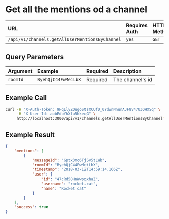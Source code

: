 # Get all the mentions od a channel

| URL | Requires Auth | HTTP Method |
| :--- | :--- | :--- |
| `/api/v1/channels.getAllUserMentionsByChannel` | `yes` | `GET` |

## Query Parameters

| Argument | Example | Required | Description |
| :--- | :--- | :--- | :--- |
| `roomId` | `ByehQjC44FwMeiLbX` | Required | The channel's id |

## Example Call

```bash
curl -H "X-Auth-Token: 9HqLlyZOugoStsXCUfD_0YdwnNnunAJF8V47U3QHXSq" \
     -H "X-User-Id: aobEdbYhXfu5hkeqG" \
     http://localhost:3000/api/v1/channels.getAllUserMentionsByChannel?roomId=ByehQjC44FwMeiLbX
```

## Example Result

```json
{
    "mentions": [
        {
            "messageId": "Gptx3mc6TjSv5tLWb",
            "roomId": "ByehQjC44FwMeiLbX",
            "timestamp": "2018-03-12T14:59:14.166Z",
            "user": {
                "id": "47cRd58HnWwpqxhaZ",
                "username": "rocket.cat",
                "name": "Rocket cat"
            }
        }
    ],
    "success": true
}
```
